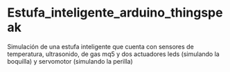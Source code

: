 # Estufa_inteligente_arduino_thingspeak
Simulación de una estufa inteligente que cuenta con sensores de temperatura, ultrasonido, de gas mq5 y dos actuadores leds (simulando la boquilla) y servomotor (simulando la perilla)
